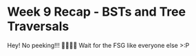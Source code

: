 # Week 9 Recap - BSTs and Tree Traversals

Hey! No peeking!!! 🫣🫣🫣🫣 Wait for the FSG like everyone else >:P
